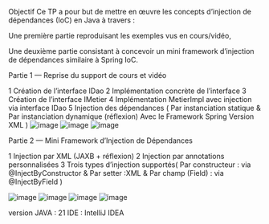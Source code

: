 Objectif
Ce TP a pour but de mettre en œuvre les concepts d’injection de dépendances (IoC) en Java à travers :

Une première partie reproduisant les exemples vus en cours/vidéo,

Une deuxième partie consistant à concevoir un mini framework d’injection de dépendances similaire à Spring IoC.

Partie 1 — Reprise du support de cours et vidéo

1 Création de l’interface IDao
2 Implémentation concrète de l’interface
3 Création de l’interface IMetier
4 Implémentation MetierImpl avec injection via interface IDao
5 Injection des dépendances   (   Par instanciation statique  & Par instanciation dynamique (réflexion) Avec le Framework Spring Version XML )
![image](https://github.com/user-attachments/assets/17dc5576-c32c-4e1b-9558-872853320df9)
![image](https://github.com/user-attachments/assets/ac5b1abc-ec11-4006-93c9-49757571d905)
![image](https://github.com/user-attachments/assets/a61352e8-7b7a-4e4c-a93e-93cbaf9865df)

Partie 2 — Mini Framework d’Injection de Dépendances

1 Injection par XML (JAXB + réflexion)
2 Injection par annotations personnalisées
3 Trois types d’injection supportés( Par constructeur : via @InjectByConstructor  & Par setter :XML <property>  & Par champ (Field) : via @InjectByField )

![image](https://github.com/user-attachments/assets/8e0ea212-1a8c-462c-8094-5fe3ae525906)
![image](https://github.com/user-attachments/assets/cd1cef79-3143-4b12-b078-5d7bf8fd9ea1)
![image](https://github.com/user-attachments/assets/86e08558-4731-4c3a-81cc-f22443b31217)
![image](https://github.com/user-attachments/assets/99183236-a4fd-426c-bf5f-70280e432052)

version JAVA : 21
IDE : IntelliJ IDEA





